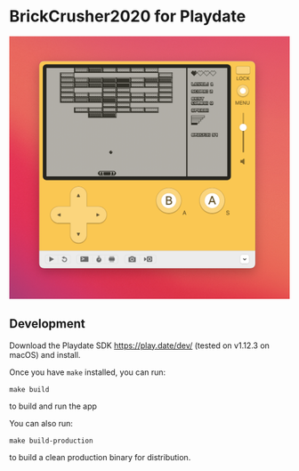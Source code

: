 # BrickCrusher2020 for Playdate

![BrickCrusher Image](art/screenshot.png)

## Development

Download the Playdate SDK https://play.date/dev/ (tested on v1.12.3 on macOS) and install.

Once you have `make` installed, you can run:

```
make build
```

to build and run the app

You can also run:

```
make build-production
```

to build a clean production binary for distribution.
